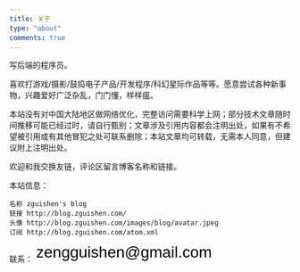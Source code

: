 ```yaml
---
title: 关于
type: "about"
comments: true
---
```


写后端的程序员。

喜欢打游戏/摄影/鼓捣电子产品/开发程序/科幻星际作品等等。愿意尝试各种新事物，兴趣爱好广泛杂乱，门门懂，样样瘟。

本站没有对中国大陆地区做网络优化，完整访问需要科学上网；部分技术文章随时间推移可能已经过时，请自行甄别；文章涉及引用内容都会注明出处，如果有不希望被引用或有其他冒犯之处可联系删除；本站文章均可转载，无需本人同意，但建议附上注明出处。

欢迎和我交换友链，评论区留言博客名称和链接。

本站信息：

```
名称 zguishen's blog
链接 http://blog.zguishen.com/
头像 http://blog.zguishen.com/images/blog/avatar.jpeg
订阅 http://blog.zguishen.com/atom.xml
```

联系：
<img src="/../images/blog/mail.png" style="margin: unset;">

